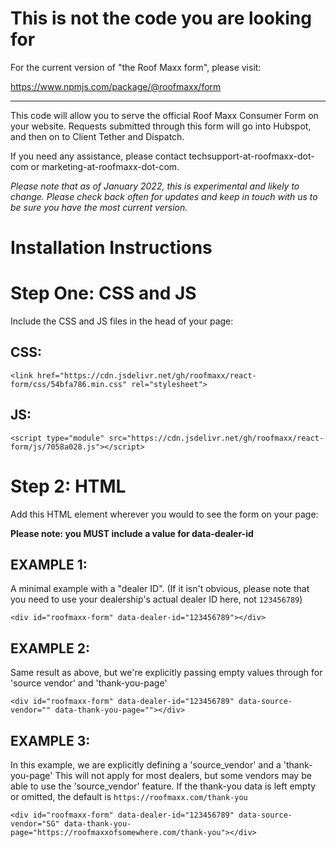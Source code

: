 This is not the code you are looking for
===

For the current version of "the Roof Maxx form", please visit:

https://www.npmjs.com/package/@roofmaxx/form

---

This code will allow you to serve the official Roof Maxx Consumer Form on your website.
Requests submitted through this form will go into Hubspot, and then on to Client Tether and Dispatch.

If you need any assistance, please contact techsupport-at-roofmaxx-dot-com or marketing-at-roofmaxx-dot-com.

*Please note that as of January 2022, this is experimental and likely to change. Please check back often for updates and keep in touch with us to be sure you have the most current version.*


Installation Instructions
===

Step One: CSS and JS
===

Include the CSS and JS files in the head of your page:


CSS:
---

    <link href="https://cdn.jsdelivr.net/gh/roofmaxx/react-form/css/54bfa786.min.css" rel="stylesheet">

JS:
---

    <script type="module" src="https://cdn.jsdelivr.net/gh/roofmaxx/react-form/js/7058a028.js"></script>


Step 2: HTML
===

Add this HTML element wherever you would to see the form on your page:

**Please note: you MUST include a value for data-dealer-id**

EXAMPLE 1:
---
A minimal example with a "dealer ID".  (If it isn't obvious, please note that you need to use your dealership's actual dealer ID here, not `123456789`)

    <div id="roofmaxx-form" data-dealer-id="123456789"></div>

EXAMPLE 2:
---
Same result as above, but we're explicitly passing empty values through for 'source vendor' and 'thank-you-page'

    <div id="roofmaxx-form" data-dealer-id="123456789" data-source-vendor="" data-thank-you-page=""></div>

EXAMPLE 3:
---
In this example, we are explicitly defining a 'source_vendor' and a 'thank-you-page'
This will not apply for most dealers, but some vendors may be able to use the 'source_vendor' feature.
If the thank-you data is left empty or omitted, the default is `https://roofmaxx.com/thank-you`

    <div id="roofmaxx-form" data-dealer-id="123456789" data-source-vendor="SG" data-thank-you-page="https://roofmaxxofsomewhere.com/thank-you"></div>

